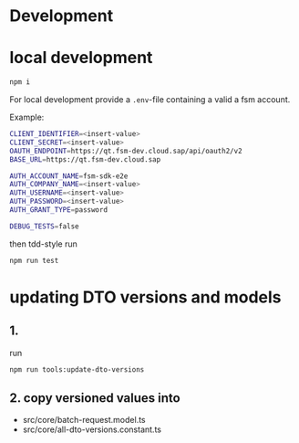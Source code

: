 # Development

# local development

```bash
npm i 
````

For local development provide a `.env`-file containing a valid a fsm account.

Example:
```bash
CLIENT_IDENTIFIER=<insert-value>
CLIENT_SECRET=<insert-value>
OAUTH_ENDPOINT=https://qt.fsm-dev.cloud.sap/api/oauth2/v2
BASE_URL=https://qt.fsm-dev.cloud.sap

AUTH_ACCOUNT_NAME=fsm-sdk-e2e
AUTH_COMPANY_NAME=<insert-value>
AUTH_USERNAME=<insert-value>
AUTH_PASSWORD=<insert-value>
AUTH_GRANT_TYPE=password

DEBUG_TESTS=false
```

then tdd-style run

```bash 
npm run test
```

# updating DTO versions and models

## 1.
run
```bash
npm run tools:update-dto-versions
```
## 2. copy versioned values into
- src/core/batch-request.model.ts
- src/core/all-dto-versions.constant.ts